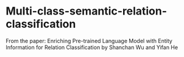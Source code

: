 # Multi-class-semantic-relation-classification
From the paper: Enriching Pre-trained Language Model with Entity Information for Relation Classification by Shanchan Wu and Yifan He
